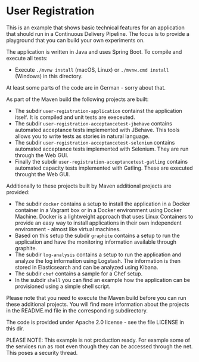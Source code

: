 User Registration
===========

This is an example that shows basic technical features
for an application that should run in a Continuous Delivery
Pipeline. The focus is to provide a playground that you can build your
own experiments on. 

The application is written in Java and uses Spring Boot. To compile
and execute all tests:

- Execute `./mvnw install` (macOS, Linux) or `./mvnw.cmd install` (Windows) in this directory.

At least some parts of the code are in German - sorry about that.

As part of the Maven build the following projects are built:

- The subdir `user-registration-application` containst the application
  itself. It is compiled and unit tests are execeuted.
- The subdir `user-registration-acceptancetest-jbehave` contains
  automated acceptance tests implemented with JBehave. This tools
  allows you to write tests as stories in natural language. 
- The subdir `user-registration-acceptancetest-selenium` contains
  automated acceptance tests implemented with Selenium. They are run
  through the Web GUI.
- Finally the subdir `user-registration-acceptancetest-gatling` contains
  automated capacity tests implemented with Gatling. These are
  executed throught the Web GUI.

Additionally to these projects built by Maven additional projects are provided:

- The subdir `docker` contains a setup to install the application in a
  Docker container in a Vagrant box or in a Docker environment using
  Docker Machine. Docker is a lightweight approach
  that uses Linux Containers to provide an easy way to install
  applications in their own independent environment  - almost like
  virtual machines.
- Based on this setup the subdir `graphite` contains a setup to run
  the application and have the monitoring information available
  through graphite.
- The subdir `log-analysis` contains a setup to run the application
  and analyze the log information using Logstash. The information is
  then stored in Elasticsearch and can be analyzed using Kibana.
 - The subdir `chef` contains a sample for a Chef setup.
 - In the subdir `shell` you can find an example how the application
   can be provisioned using a simple shell script.
   
Please note that you need to execute the Maven build before you can
run these additional projects. You will find more information about
the projects in the README.md file in the corresponding subdirectory.

The code is provided under Apache 2.0 license - see the file LICENSE
in this dir.

PLEASE NOTE: This example is not production ready. For example some of
the services run as root even though they can be accessed through the
net. This poses a security thread.
